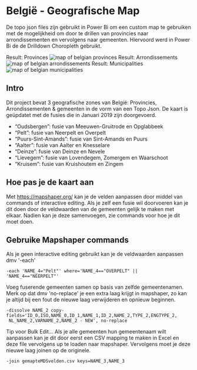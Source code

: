 # België - Geografische Map
De topo json files zijn gebruikt in Power Bi om een custom map te gebruiken met de mogelijkheid om door te drillen van provincies naar arrondissementen en vervolgens naar gemeenten. Hiervoord werd in Power Bi de de Drilldown Choropleth gebruikt.

Result: Provinces
![map of belgian provinces](https://i.imgur.com/Hnlrutg.png)
Result: Arrondissements 
![map of belgian arrondissements](https://i.imgur.com/y6J9uLM.png)
Result: Municipalities 
![map of belgian municipalities](https://i.imgur.com/EoOqHlD.png)
## Intro
Dit project bevat 3 geografische zones van België: Provincies, Arrondissementen & gemeenten in de vorm van een Topo Json. De kaart is geüpdatet met de fusies die in Januari 2019 zijn doorgevoerd. 
 * “Oudsbergen”: fusie van Meeuwen-Gruitrode en Opglabbeek
* “Pelt”: fusie van Neerpelt en Overpelt
* “Puurs-Sint-Amands”: fusie van Sint-Amands en Puurs
* “Aalter”: fusie van Aalter en Knesselare
* “Deinze”: fusie van Deinze en Nevele
* “Lievegem”: fusie van Lovendegem, Zomergem en Waarschoot
* “Kruisem”: fusie van Kruishoutem en Zingem

## Hoe pas je de kaart aan
Met https://mapshaper.org/ kan je de velden aanpassen door middel van commands of interactive editing. Als je zelf een fusie wil doorvoeren kan je dit doen door de veldwaarden van de gemeenten gelijk te maken met elkaar. Nadien kan je deze samenvoegen, zie commands voor hoe je dit moet doen.

## Gebruike Mapshaper commands
Als je geen interactive editing gebruikt kan je de veldwaarden aanpassen dmv '-each'
```
-each 'NAME_4="Pelt"' where='NAME_4=="OVERPELT" || 'NAME_4=="NEERPELT"'
```
Voeg fuserende gemeenten samen op basis van zelfde gemeentenamen. Merk op dat dmv 'no-replace' je een extra laag krijgt in mapshaper, zo kan je altijd bij een fout de nieuwe laag verwijderen en opnieuw beginnen.
```
-dissolve NAME_2 copy-fields='ID_0,ISO,NAME_0,ID_1,NAME_1,ID_2,NAME_2,TYPE_2,ENGTYPE_2,
 NL_NAME_2,VARNAME_2,NAME_2 - NEW', no-replace
```

Tip voor Bulk Edit...
Als je alle gemeenten hun gemeentenaam wilt aanpassen kan je dit door eerst een CSV mapping te maken in Excel en deze file vervolgens up te loaden naar mapshaper. Vervolgens moet je deze nieuwe laag joinen op de originele.

```
-join gemapteMDSvelden.csv keys=NAME_3,NAME_3
```
